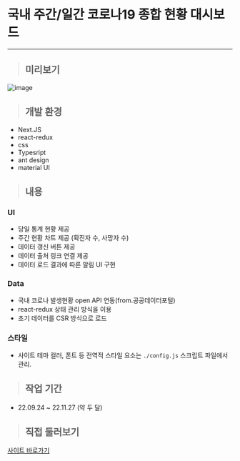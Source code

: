 # 국내 주간/일간 코로나19 종합 현황 대시보드  
---
> ## 미리보기
  ![image](https://user-images.githubusercontent.com/53039583/204124046-c596df5d-ae5d-45b4-9f3b-fffc6e964ac9.png)

> ## 개발 환경
- Next.JS 
- react-redux
- css
- Typesript
- ant design
- material UI

> ## 내용
### UI
- 당일 통계 현황 제공
- 주간 현황 차트 제공 (확진자 수, 사망자 수)
- 데이터 갱신 버튼 제공
- 데이터 출처 링크 연결 제공
- 데이터 로드 결과에 따른 알림 UI 구현
### Data
- 국내 코로나 발생현황 open API 연동(from.공공데이터포털) 
- react-redux 상태 관리 방식을 이용
- 초기 데이터를 CSR 방식으로 로드

### 스타일
- 사이트 테마 컬러, 폰트 등 전역적 스타일 요소는 `./config.js` 스크립트 파일에서 관리.  

> ## 작업 기간
- 22.09.24 ~ 22.11.27 (약 두 달)

> ## 직접 둘러보기
<a href="https://dlwlsdn201.github.io/project--statistic-covid19--nextjs/">사이트 바로가기</a>